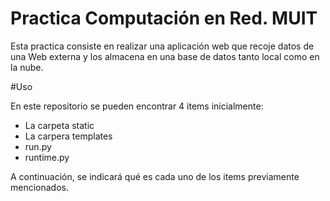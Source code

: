 # Practica Computación en Red. MUIT

Esta practica consiste en realizar una aplicación web que recoje datos de una Web externa y los almacena en una base de datos tanto local como en la nube.

#Uso

En este repositorio se pueden encontrar 4 items inicialmente:

* La carpeta static
* La carpera templates
* run.py
* runtime.py

A continuación, se indicará qué es cada uno de los items previamente mencionados.
